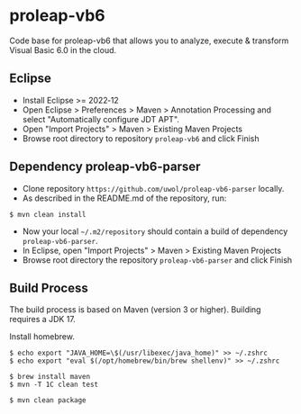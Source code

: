 proleap-vb6
===========

Code base for proleap-vb6 that allows you to analyze, execute & transform Visual Basic 6.0 in the cloud.


Eclipse
-------

- Install Eclipse >= 2022‑12
- Open Eclipse > Preferences > Maven > Annotation Processing and select "Automatically configure JDT APT".
- Open "Import Projects" > Maven > Existing Maven Projects
- Browse root directory to repository `proleap-vb6` and click Finish


Dependency proleap-vb6-parser
-----------------------------

* Clone repository `https://github.com/uwol/proleap-vb6-parser` locally.
* As described in the README.md of the repository, run:

```
$ mvn clean install
```

* Now your local `~/.m2/repository` should contain a build of dependency `proleap-vb6-parser`.
* In Eclipse, open "Import Projects" > Maven > Existing Maven Projects
* Browse root directory the repository `proleap-vb6-parser` and click Finish


Build Process
-------------

The build process is based on Maven (version 3 or higher). Building requires a JDK 17.

Install homebrew.

```
$ echo export "JAVA_HOME=\$(/usr/libexec/java_home)" >> ~/.zshrc
$ echo export "eval $(/opt/homebrew/bin/brew shellenv)" >> ~/.zshrc
```

```
$ brew install maven
$ mvn -T 1C clean test
```

```
$ mvn clean package
```
